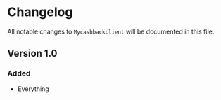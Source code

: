 # Changelog

All notable changes to `Mycashbackclient` will be documented in this file.

## Version 1.0

### Added
- Everything
